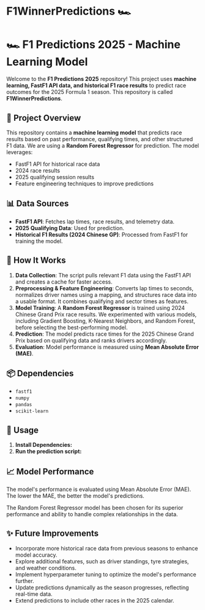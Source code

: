 # F1WinnerPredictions 🏎️

# 🏎️ F1 Predictions 2025 - Machine Learning Model

Welcome to the **F1 Predictions 2025** repository! This project uses **machine learning, FastF1 API data, and historical F1 race results** to predict race outcomes for the 2025 Formula 1 season. This repository is called **F1WinnerPredictions**.

## 🚀 Project Overview

This repository contains a **machine learning model** that predicts race results based on past performance, qualifying times, and other structured F1 data. We are using a **Random Forest Regressor** for prediction. The model leverages:

- FastF1 API for historical race data
- 2024 race results
- 2025 qualifying session results
- Feature engineering techniques to improve predictions


## 📊 Data Sources

- **FastF1 API**: Fetches lap times, race results, and telemetry data.
- **2025 Qualifying Data**: Used for prediction.
- **Historical F1 Results (2024 Chinese GP)**: Processed from FastF1 for training the model.


## 🏁 How It Works

1. **Data Collection**: The script pulls relevant F1 data using the FastF1 API and creates a cache for faster access.
2. **Preprocessing & Feature Engineering**: Converts lap times to seconds, normalizes driver names using a mapping, and structures race data into a usable format. It combines qualifying and sector times as features.
3. **Model Training**: A **Random Forest Regressor** is trained using 2024 Chinese Grand Prix race results. We experimented with various models, including Gradient Boosting, K-Nearest Neighbors, and Random Forest, before selecting the best-performing model.
4. **Prediction**: The model predicts race times for the 2025 Chinese Grand Prix based on qualifying data and ranks drivers accordingly.
5. **Evaluation**: Model performance is measured using **Mean Absolute Error (MAE)**.


## 📦 Dependencies

- `fastf1`
- `numpy`
- `pandas`
- `scikit-learn`


## 🔧 Usage

1.  **Install Dependencies:**
2.  **Run the prediction script:**


## 📈 Model Performance

The model's performance is evaluated using Mean Absolute Error (MAE). The lower the MAE, the better the model's predictions.

The Random Forest Regressor model has been chosen for its superior performance and ability to handle complex relationships in the data.


## ✨ Future Improvements

- Incorporate more historical race data from previous seasons to enhance model accuracy.
- Explore additional features, such as driver standings, tyre strategies, and weather conditions.
- Implement hyperparameter tuning to optimize the model's performance further.
- Update predictions dynamically as the season progresses, reflecting real-time data.
- Extend predictions to include other races in the 2025 calendar.
